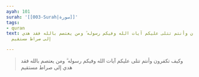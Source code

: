 ```yaml
---
ayah: 101
surah: '[[003-Surah|سورة]]'
tags:
- quran
text: وكيف تكفرون وأنتم تتلى عليكم آيات الله وفيكم رسوله ۗ ومن يعتصم بالله فقد هدي
  إلى صراط مستقيم

---
```

> وكيف تكفرون وأنتم تتلى عليكم آيات الله وفيكم رسوله ۗ ومن يعتصم بالله فقد هدي إلى صراط مستقيم
